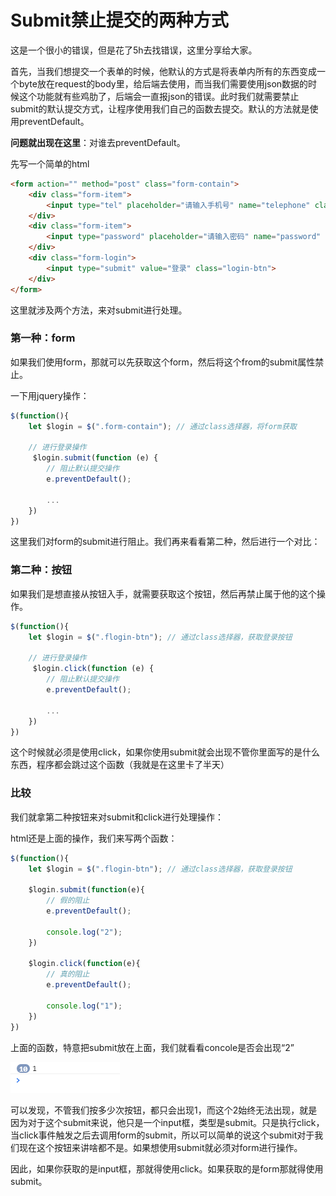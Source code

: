 # Submit禁止提交的两种方式

这是一个很小的错误，但是花了5h去找错误，这里分享给大家。

首先，当我们想提交一个表单的时候，他默认的方式是将表单内所有的东西变成一个byte放在request的body里，给后端去使用，而当我们需要使用json数据的时候这个功能就有些鸡肋了，后端会一直报json的错误。此时我们就需要禁止submit的默认提交方式，让程序使用我们自己的函数去提交。默认的方法就是使用preventDefault。

**问题就出现在这里**：对谁去preventDefault。

先写一个简单的html

```html
<form action="" method="post" class="form-contain">
    <div class="form-item">
        <input type="tel" placeholder="请输入手机号" name="telephone" class="form-control" autocomplete="off">
    </div>
    <div class="form-item">
        <input type="password" placeholder="请输入密码" name="password" class="form-control">
    </div>
    <div class="form-login">
        <input type="submit" value="登录" class="login-btn">
    </div>
</form>
```

这里就涉及两个方法，来对submit进行处理。

### 第一种：form

如果我们使用form，那就可以先获取这个form，然后将这个from的submit属性禁止。

一下用jquery操作：

```javascript
$(function(){
    let $login = $(".form-contain"); // 通过class选择器，将form获取
    
    // 进行登录操作
     $login.submit(function (e) {
        // 阻止默认提交操作
        e.preventDefault();
         
        ...
    })
})
```

这里我们对form的submit进行阻止。我们再来看看第二种，然后进行一个对比：

### 第二种：按钮

如果我们是想直接从按钮入手，就需要获取这个按钮，然后再禁止属于他的这个操作。

```javascript
$(function(){
    let $login = $(".flogin-btn"); // 通过class选择器，获取登录按钮
    
    // 进行登录操作
     $login.click(function (e) {
        // 阻止默认提交操作
        e.preventDefault();
         
        ...
    })
})
```

这个时候就必须是使用click，如果你使用submit就会出现不管你里面写的是什么东西，程序都会跳过这个函数（我就是在这里卡了半天）

### 比较

我们就拿第二种按钮来对submit和click进行处理操作：

html还是上面的操作，我们来写两个函数：

```javascript
$(function(){
    let $login = $(".flogin-btn"); // 通过class选择器，获取登录按钮
    
    $login.submit(function(e){
        // 假的阻止
        e.preventDefault();
        
        console.log("2");
    })
    
    $login.click(function(e){
        // 真的阻止
        e.preventDefault();
        
        console.log("1");
    })
})
```

上面的函数，特意把submit放在上面，我们就看看concole是否会出现“2”

![image-20210126213730743](imgs/image-20210126213730743.png)

可以发现，不管我们按多少次按钮，都只会出现1，而这个2始终无法出现，就是因为对于这个submit来说，他只是一个input框，类型是submit。只是执行click，当click事件触发之后去调用form的submit，所以可以简单的说这个submit对于我们现在这个按钮来讲啥都不是。如果想使用submit就必须对form进行操作。

因此，如果你获取的是input框，那就得使用click。如果获取的是form那就得使用submit。